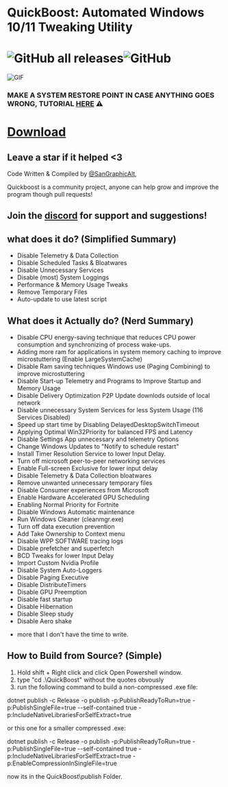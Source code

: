 # QuickBoost: Automated Windows 10/11 Tweaking Utility
# ![GitHub all releases](https://img.shields.io/github/downloads/sangraphic/quickboost/total?label=Downloads&style=for-the-badge)![GitHub](https://img.shields.io/github/license/sangraphic/quickboost?style=for-the-badge)
![GIF](https://media.discordapp.net/attachments/744536520089796671/979117981147734016/ezgif-5-9322a93fa0.gif?width=895&height=468)
### MAKE A SYSTEM RESTORE POINT IN CASE ANYTHING GOES WRONG, TUTORIAL [HERE](https://support.microsoft.com/en-us/windows/create-a-system-restore-point-77e02e2a-3298-c869-9974-ef5658ea3be9) ⚠

# [Download](https://github.com/SanGraphic/QuickBoost/releases) 
## Leave a star if it helped <3

Code Written & Compiled by [@SanGraphicAlt](https://twitter.com/sangraphicalt),

Quickboost is a community project, anyone can help grow and improve the program though pull requests!

## Join the [discord](https://discord.gg/aDCPgx9n86) for support and suggestions!


## what does it do? (Simplified Summary)

- Disable Telemetry & Data Collection
- Disable Scheduled Tasks & Bloatwares
- Disable Unnecessary Services
- Disable (most) System Loggings
- Performance & Memory Usage Tweaks
- Remove Temporary Files
- Auto-update to use latest script 

## What does it Actually do? (Nerd Summary)
- Disable CPU energy-saving technique that reduces CPU power consumption and synchronizing of process wake-ups.
- Adding more ram for applications in system memory caching to improve microstuttering (Enable LargeSystemCache)
- Disable Ram saving techniques Windows use (Paging Combining) to improve microstuttering
- Disable Start-up Telemetry and Programs to Improve Startup and Memory Usage
- Disable Delivery Optimization P2P Update downlods outside of local network
- Disable unnecessary System Services for less System Usage (116 Services Disabled)
- Speed up start time by Disabling DelayedDesktopSwitchTimeout
- Applying Optimal Win32Priority for balanced FPS and Latency
- Disable Settings App unnecessary and telemetry Options
- Change Windows Updates to "Notify to schedule restart"
- Install Timer Resolution Service to lower Input Delay.
- Turn off microsoft peer-to-peer networking services
- Enable Full-screen Exclusive for lower input delay
- Disable Telemetry & Data Collection bloatwares
- Remove unwanted unnecessary temporary files
- Disable Consumer experiences from Microsoft
- Enable Hardware Accelerated GPU Scheduling
- Enabling Normal Priority for Fortnite
- Disable Windows Automatic maintenance
- Run Windows Cleaner  (cleanmgr.exe)
- Turn off data execution prevention
- Add Take Ownership to Context menu
- Disable WPP SOFTWARE tracing logs
- Disable prefetcher and superfetch
- BCD Tweaks for lower Input Delay
- Import Custom Nvidia Profile
- Disable System Auto-Loggers 
- Disable Paging Executive
- Disable DistributeTimers
- Disable GPU Preemption
- Disable fast startup
- Disable Hibernation
- Disable Sleep study
- Disable Aero shake

+ more that I don't have the time to write.

## How to Build from Source? (Simple)
1. Hold shift + Right click and click Open Powershell window.
2. type "cd .\QuickBoost" without the quotes obvously
3. run the following command to build a non-compressed .exe file:

dotnet publish -c Release -o publish -p:PublishReadyToRun=true -p:PublishSingleFile=true --self-contained true -p:IncludeNativeLibrariesForSelfExtract=true

or this one for a smaller compressed .exe:

dotnet publish -c Release -o publish -p:PublishReadyToRun=true -p:PublishSingleFile=true --self-contained true -p:IncludeNativeLibrariesForSelfExtract=true -p:EnableCompressionInSingleFile=true 

now its in the QuickBoost\publish Folder.











